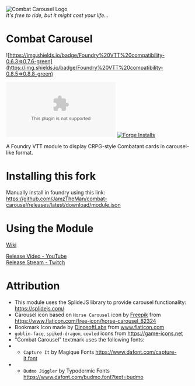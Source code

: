 ![Combat Carousel Logo](img/combat-carousel-fulllogo.png)    
*It's free to ride, but it might cost your life...*
# Combat Carousel
![https://img.shields.io/badge/Foundry%20VTT%20compatibility-0.6.3=>0.7.6-green](https://img.shields.io/badge/Foundry%20VTT%20compatibility-0.8.5=>0.8.8-green)

![GitHub downloads (latest)](https://img.shields.io/github/downloads-pre/death-save/combat-carousel/latest/module.zip)
[![Forge Installs](https://img.shields.io/badge/dynamic/json?label=Forge%20Install%20Base&query=package.installs&suffix=%&url=https://forge-vtt.com/api/bazaar/package/combat-carousel&colorB=brightgreen)](https://forge-vtt.com/)

A Foundry VTT module to display CRPG-style Combatant cards in carousel-like format.

# Installing this fork
Manually install in foundry using this link: https://github.com/JamzTheMan/combat-carousel/releases/latest/download/module.json

# Using the Module
[Wiki](https://github.com/death-save/combat-carousel/wiki)    

[Release Video - YouTube](https://www.youtube.com/watch?v=tG1rKcG1Oa4)    
[Release Stream - Twitch](https://www.twitch.tv/videos/754023462?t=0h0m49s)

# Attribution
- This module uses the SplideJS library to provide carousel functionality: https://splidejs.com/
- Carousel icon based on `Horse Carousel` icon by <a href="https://www.flaticon.com/authors/freepik" title="Freepik">Freepik</a> from https://www.flaticon.com/free-icon/horse-carousel_82324
- Bookmark Icon made by <a href="https://www.flaticon.com/authors/dinosoftlabs" title="DinosoftLabs">DinosoftLabs</a> from <a href="https://www.flaticon.com/" title="Flaticon"> www.flaticon.com</a>
- `goblin-face`, `spiked-dragon`, `cowled` icons from https://game-icons.net
- "Combat Carousel" textmark uses the following fonts: 
- - `Capture It` by Magique Fonts https://www.dafont.com/capture-it.font 
- - `Budmo Jiggler` by Typodermic Fonts https://www.dafont.com/budmo.font?text=budmo
